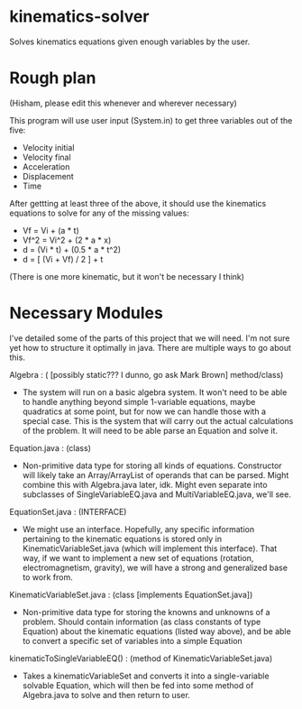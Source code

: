 # kinematics-solver
Solves kinematics equations given enough variables by the user.

# Rough plan
(Hisham, please edit this whenever and wherever necessary)

This program will use user input (System.in) to get three variables out of the five:
 * Velocity initial
 * Velocity final
 * Acceleration
 * Displacement
 * Time

After gettting at least three of the above, it should use the kinematics equations to solve for any of the missing values:
 * Vf = Vi + (a * t)
 * Vf^2 = Vi^2 + (2 * a * x)
 * d = (Vi * t) + (0.5 * a * t^2)
 * d = [ (Vi + Vf) / 2 ] + t
 
 (There is one more kinematic, but it won't be necessary I think)

# Necessary Modules
I've detailed some of the parts of this project that we will need. I'm not sure yet how to structure it optimally in java. There are multiple ways to go about this.

Algebra : ( [possibly static??? I dunno, go ask Mark Brown] method/class)
 * The system will run on a basic algebra system. It won't need to be able to handle anything beyond simple 1-variable equations, maybe quadratics at some point, but for now we can handle those with a special case. This is the system that will carry out the actual calculations of the problem. It will need to be able parse an Equation and solve it.
 
Equation.java : (class)
 * Non-primitive data type for storing all kinds of equations. Constructor will likely take an Array/ArrayList of operands that can be parsed. Might combine this with Algebra.java later, idk. Might even separate into subclasses of SingleVariableEQ.java and MultiVariableEQ.java, we'll see.

EquationSet.java : (INTERFACE)
 * We might use an interface. Hopefully, any specific information pertaining to the kinematic equations is stored only in KinematicVariableSet.java (which will implement this interface). That way, if we want to implement a new set of equations (rotation, electromagnetism, gravity), we will have a strong and generalized base to work from.

KinematicVariableSet.java : (class [implements EquationSet.java])
 * Non-primitive data type for storing the knowns and unknowns of a problem. Should contain information (as class constants of type Equation) about the kinematic equations (listed way above), and be able to convert a specific set of variables into a simple Equation

kinematicToSingleVariableEQ() : (method of KinematicVariableSet.java)
 * Takes a kinematicVariableSet and converts it into a single-variable solvable Equation, which will then be fed into some method of Algebra.java to solve and then return to user.
